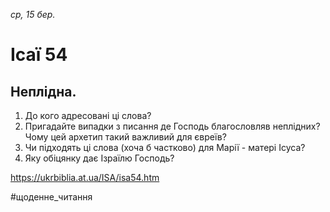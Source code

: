
_ср, 15 бер._

# Ісаї 54

## Неплідна.
1. До кого адресовані ці слова?
2. Пригадайте випадки з писання де Господь благословляв неплідних? Чому цей архетип такий важливий для євреїв?
3. Чи підходять ці слова (хоча б частково) для Марії - матері Ісуса?
4. Яку обіцянку дає Ізраїлю Господь?

https://ukrbiblia.at.ua/ISA/isa54.htm 

#щоденне_читання
